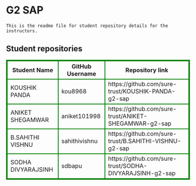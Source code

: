 # G2 SAP
    This is the readme file for student repository details for the instructors.
## Student repositories 
<table style="border : 2px solid green; width:100%;">
<tr >
<th style="border : 2px solid green;">Student Name</th>
<th style="border : 2px solid green;">GitHub Username</th>
<th style="border : 2px solid green;">Repository link</th>
</tr>
<tr style="border : 2px solid green;">
<td style="border : 2px solid green;">KOUSHIK PANDA</td> 

<td style="border : 2px solid green;">kou8968</td> 

<td style="border : 2px solid green;">https://github.com/sure-trust/KOUSHIK-PANDA-g2-sap</td> 
</tr>

<tr style="border : 2px solid green;">
<td style="border : 2px solid green;">ANIKET SHEGAMWAR</td> 

<td style="border : 2px solid green;">aniket101998</td> 

<td style="border : 2px solid green;">https://github.com/sure-trust/ANIKET-SHEGAMWAR-g2-sap</td> 
</tr>

<tr style="border : 2px solid green;">
<td style="border : 2px solid green;">B.SAHITHI VISHNU</td> 

<td style="border : 2px solid green;">sahithivishnu</td> 

<td style="border : 2px solid green;">https://github.com/sure-trust/B.SAHITHI-VISHNU-g2-sap</td> 
</tr>

<tr style="border : 2px solid green;">
<td style="border : 2px solid green;">SODHA DIVYARAJSINH</td> 

<td style="border : 2px solid green;">sdbapu</td> 

<td style="border : 2px solid green;">https://github.com/sure-trust/SODHA-DIVYARAJSINH-g2-sap</td> 
</tr>
